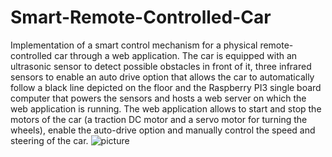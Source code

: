 # Smart-Remote-Controlled-Car
Implementation of a smart control mechanism for a physical remote-controlled car through a web application.
The car is equipped with an ultrasonic sensor to detect possible obstacles in front of it, three infrared sensors to enable an auto drive option that allows the car to automatically follow a black line depicted on the floor and the Raspberry PI3 single board computer that powers the sensors and hosts a web server on which the web application is running.
The web application allows to start and stop the motors of the car (a traction DC motor and a servo motor for turning the wheels), enable the auto-drive option and manually control the speed and steering of the car.
![picture](https://raw.githubusercontent.com/franckies/Smart-Remote-Controlled-Car/blob/master/imgs/car.jpg)
